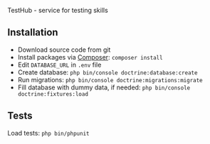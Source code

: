 TestHub - service for testing skills

Installation
-
- Download source code from git
- Install packages via [Composer](https://getcomposer.org): `composer install`
- Edit `DATABASE_URL` in `.env` file
- Create database: `php bin/console doctrine:database:create`
- Run migrations: `php bin/console doctrine:migrations:migrate`
- Fill database with dummy data, if needed: `php bin/console doctrine:fixtures:load`

Tests
-
Load tests: `php bin/phpunit`
